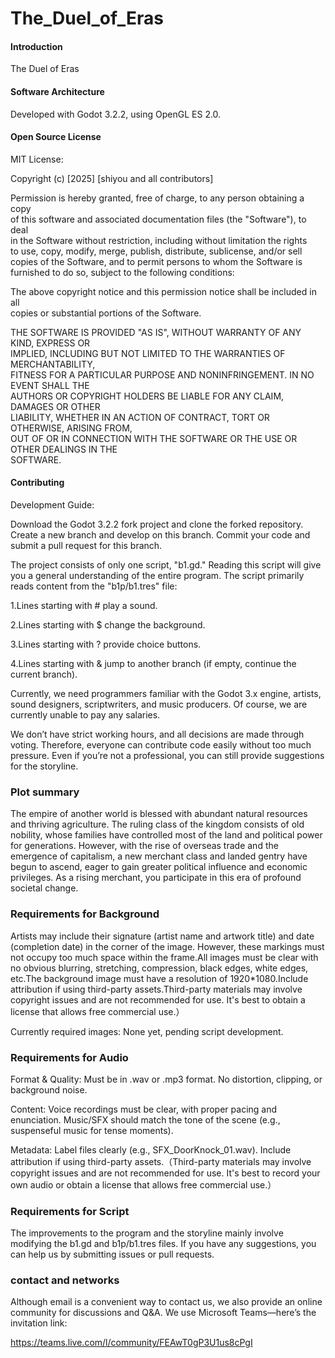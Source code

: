 # The_Duel_of_Eras

#### Introduction  
The Duel of Eras  

#### Software Architecture  
Developed with Godot 3.2.2, using OpenGL ES 2.0.  

#### Open Source License  
MIT License:  

Copyright (c) [2025] [shiyou and all contributors]  

Permission is hereby granted, free of charge, to any person obtaining a copy  
of this software and associated documentation files (the "Software"), to deal  
in the Software without restriction, including without limitation the rights  
to use, copy, modify, merge, publish, distribute, sublicense, and/or sell  
copies of the Software, and to permit persons to whom the Software is  
furnished to do so, subject to the following conditions:  

The above copyright notice and this permission notice shall be included in all  
copies or substantial portions of the Software.  

THE SOFTWARE IS PROVIDED "AS IS", WITHOUT WARRANTY OF ANY KIND, EXPRESS OR  
IMPLIED, INCLUDING BUT NOT LIMITED TO THE WARRANTIES OF MERCHANTABILITY,  
FITNESS FOR A PARTICULAR PURPOSE AND NONINFRINGEMENT. IN NO EVENT SHALL THE  
AUTHORS OR COPYRIGHT HOLDERS BE LIABLE FOR ANY CLAIM, DAMAGES OR OTHER  
LIABILITY, WHETHER IN AN ACTION OF CONTRACT, TORT OR OTHERWISE, ARISING FROM,  
OUT OF OR IN CONNECTION WITH THE SOFTWARE OR THE USE OR OTHER DEALINGS IN THE  
SOFTWARE.  

#### Contributing  

Development Guide:

Download the Godot 3.2.2 fork project and clone the forked repository.
Create a new branch and develop on this branch.
Commit your code and submit a pull request for this branch.

The project consists of only one script, "b1.gd." Reading this script will give you a general understanding of the entire program.
The script primarily reads content from the "b1p/b1.tres" file:

1.Lines starting with # play a sound.

2.Lines starting with $ change the background.

3.Lines starting with ? provide choice buttons.

4.Lines starting with & jump to another branch (if empty, continue the current branch).



Currently, we need programmers familiar with the Godot 3.x engine, artists, sound designers, scriptwriters, and music producers. Of course, we are currently unable to pay any salaries. 

We don’t have strict working hours, and all decisions are made through voting. Therefore, everyone can contribute code easily without too much pressure. Even if you’re not a professional, you can still provide suggestions for the storyline.

### Plot summary

The empire of another world is blessed with abundant natural resources and thriving agriculture. The ruling class of the kingdom consists of old nobility, whose families have controlled most of the land and political power for generations. However, with the rise of overseas trade and the emergence of capitalism, a new merchant class and landed gentry have begun to ascend, eager to gain greater political influence and economic privileges. As a rising merchant, you participate in this era of profound societal change. 

### Requirements for Background

Artists may include their signature (artist name and artwork title) and date (completion date) in the corner of the image. However, these markings must not occupy too much space within the frame.All images must be clear with no obvious blurring, stretching, compression, black edges, white edges, etc.The background image must have a resolution of 1920*1080.Include attribution if using third-party assets.Third-party materials may involve copyright issues and are not recommended for use. It's best to obtain a license that allows free commercial use.）


Currently required images: None yet, pending script development.



### Requirements for Audio

Format & Quality:
    Must be in .wav or .mp3 format.
    No distortion, clipping, or background noise.


Content:
    Voice recordings must be clear, with proper pacing and enunciation.
    Music/SFX should match the tone of the scene (e.g., suspenseful music for tense moments).


Metadata:
    Label files clearly (e.g., SFX_DoorKnock_01.wav).
    Include attribution if using third-party assets.（Third-party materials may involve copyright issues and are not recommended for use. It's best to record your own audio or obtain a license that allows free commercial use.）


### Requirements for Script

The improvements to the program and the storyline mainly involve modifying the b1.gd and b1p/b1.tres files. If you have any suggestions, you can help us by submitting issues or pull requests.


### contact and networks

Although email is a convenient way to contact us, we also provide an online community for discussions and Q&A. We use Microsoft Teams—here’s the invitation link:


https://teams.live.com/l/community/FEAwT0gP3U1us8cPgI
